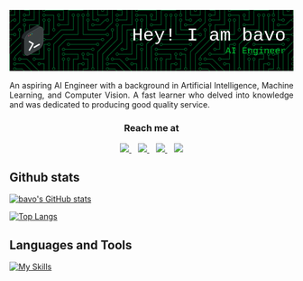 <p align="center">
    <img src="./bavo-header.png" alt="bavo header">
</p>

<p align="justify">
  An aspiring AI Engineer with a background in Artificial Intelligence, Machine Learning, and Computer Vision. A fast learner who delved into knowledge and was dedicated to producing good quality service.
</p>

<h3 align="center" > Reach me at </h3>

<div align="center">
  <a href="mailto:bavo.imp@gmail.com">
    <img src="https://img.shields.io/badge/Gmail-D14836?style=for-the-badge&logo=gmail&logoColor=white">
  </a>
    &nbsp;&nbsp;
  <a href="https://www.linkedin.com/in/voquocbangcs/">
    <img src="https://img.shields.io/badge/LinkedIn-0077B5?style=for-the-badge&logo=linkedin&logoColor=white">
  </a>  
    &nbsp;&nbsp;
  <a href="https://scholar.google.com.vn/citations?user=nrv3C7UAAAAJ&hl=vi">
    <img src="https://img.shields.io/badge/Google%20Scholar-4285F4?style=for-the-badge&logo=google-scholar&logoColor=white">
  </a>
    &nbsp;&nbsp;
  <a href="https://github.com/bavo96">
    <img src="https://img.shields.io/badge/GitHub-100000?style=for-the-badge&logo=github&logoColor=white">
  </a>
</div>

## Github stats

[![bavo's GitHub stats](https://github-readme-stats.vercel.app/api?username=bavo96&theme=gruvbox&show_icons=true&include_all_commits=true)](https://github.com/anuraghazra/github-readme-stats)

[![Top Langs](https://github-readme-stats.vercel.app/api/top-langs/?username=bavo96)](https://github.com/anuraghazra/github-readme-stats)

## Languages and Tools

[![My Skills](https://skillicons.dev/icons?i=python,c,cpp,aws,azure,flask,git,grafana,ai,kubernetes,linux,lua,mongodb,mysql,neovim,pytorch,tensorflow,vim)](https://skillicons.dev)



